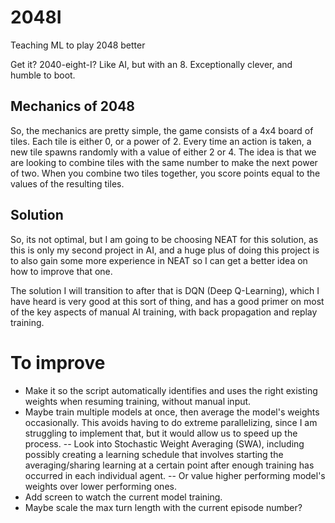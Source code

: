 # 2048I
Teaching ML to play 2048 better

Get it? 2040-eight-I? Like AI, but with an 8. Exceptionally clever, and humble to boot.


## Mechanics of 2048

So, the mechanics are pretty simple, the game consists of a 4x4 board of tiles.
Each tile is either 0, or a power of 2. Every time an action is taken, a new tile spawns randomly with a value of either 2 or 4. The idea is that we are looking to combine tiles with the same number to make the next power of two. When you combine two tiles together, you score points equal to the values of the resulting tiles.

## Solution

So, its not optimal, but I am going to be choosing NEAT for this solution, as this is only my second project in AI, and a huge plus of doing this project is to also gain some more experience in NEAT so I can get a better idea on how to improve that one.

The solution I will transition to after that is DQN (Deep Q-Learning), which I have heard is very good at this sort of thing, and has a good primer on most of the key aspects of manual AI training, with back propagation and replay training.

# To improve
- Make it so the script automatically identifies and uses the right existing weights when resuming training, without manual input.
- Maybe train multiple models at once, then average the model's weights occasionally. This avoids having to do extreme parallelizing, since I am struggling to implement that, but it would allow us to speed up the process.
-- Look into Stochastic Weight Averaging (SWA), including possibly creating a learning schedule that involves starting the averaging/sharing learning at a certain point after enough training has occurred in each individual agent.
-- Or value higher performing model's weights over lower performing ones.
- Add screen to watch the current model training.
- Maybe scale the max turn length with the current episode number?